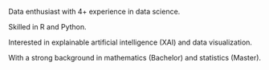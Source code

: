 Data enthusiast with 4+ experience in data science.

Skilled in R and Python.

Interested in explainable artificial intelligence (XAI) and data visualization.

With a strong background in mathematics (Bachelor) and statistics (Master).
